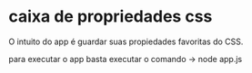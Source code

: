 
# caixa de propriedades css

O intuito do app é guardar suas propiedades  favoritas do CSS.

 para executar o app basta executar o comando -> node app.js



